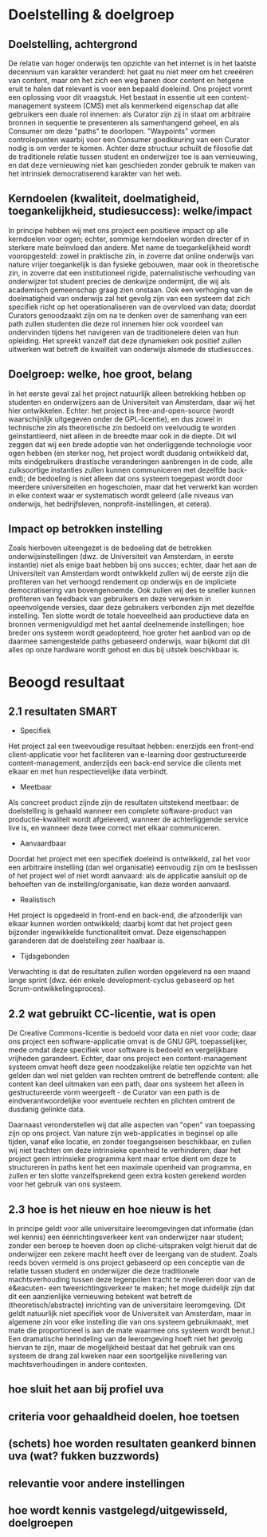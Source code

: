 Doelstelling & doelgroep
========================

## Doelstelling, achtergrond

De relatie van hoger onderwijs ten opzichte van het internet is in het laatste decennium van karakter veranderd: het gaat nu niet meer om het cree&euml;ren van content, maar om het zich een weg banen door content en hetgene eruit te halen dat relevant is voor een bepaald doeleind. Ons project vormt een oplossing voor dit vraagstuk. Het bestaat in essentie uit een content-management systeem (CMS) met als kenmerkend eigenschap dat alle gebruikers een duale rol innemen: als Curator zijn zij in staat om arbitraire bronnen in sequentie te presenteren als samenhangend geheel, en als Consumer om deze "paths" te doorlopen. "Waypoints" vormen controlepunten waarbij voor een Consumer goedkeuring van een Curator nodig is om verder te komen. Achter deze structuur schuilt de filosofie dat de traditionele relatie tussen student en onderwijzer toe is aan vernieuwing, en dat deze vernieuwing niet kan geschieden zonder gebruik te maken van het intrinsiek democratiserend karakter van het web.

## Kerndoelen (kwaliteit, doelmatigheid, toegankelijkheid, studiesuccess): welke/impact

In principe hebben wij met ons project een positieve impact op alle kerndoelen voor ogen; echter, sommige kerndoelen worden directer of in sterkere mate be&iuml;nvloed dan andere. Met name de toegankelijkheid wordt vooropgesteld: zowel in praktische zin, in zoverre dat online onderwijs van nature vrijer toegankelijk is dan fysieke gebouwen, maar ook in theoretische zin, in zoverre dat een institutioneel rigide, paternalistische verhouding van onderwijzer tot student precies de denkwijze ondermijnt, die wij als academisch gemeenschap graag zien onstaan. Ook een verhoging van de doelmatigheid van onderwijs zal het gevolg zijn van een systeem dat zich specifiek richt op het operationaliseren van de overvloed van data; doordat Curators genoodzaakt zijn om na te denken over de samenhang van een path zullen studenten die deze rol innemen hier ook voordeel van ondervinden tijdens het navigeren van de traditionelere delen van hun opleiding. Het spreekt vanzelf dat deze dynamieken ook positief zullen uitwerken wat betreft de kwaliteit van onderwijs alsmede de studiesucces.

## Doelgroep: welke, hoe groot, belang

In het eerste geval zal het project natuurlijk alleen betrekking hebben op studenten en onderwijzers aan de Universiteit van Amsterdam, daar wij het hier ontwikkelen. Echter: het project is free-and-open-source (wordt waarschijnlijk uitgegeven onder de GPL-licentie), en dus zowel in technische zin als theoretische zin bedoeld om veelvoudig te worden ge&iuml;nstantieerd, niet alleen in de breedte maar ook in de diepte. Dit wil zeggen dat wij een brede adoptie van het onderliggende technologie voor ogen hebben (en sterker nog, het project wordt dusdanig ontwikkeld dat, mits eindgebruikers drastische veranderingen aanbrengen in de code, alle zulksoortige instanties zullen kunnen communiceren met dezelfde back-end); de bedoeling is niet alleen dat ons systeem toegepast wordt door meerdere universiteiten en hogescholen, maar dat het verwerkt kan worden in elke context waar er systematisch wordt geleerd (alle niveaus van onderwijs, het bedrijfsleven, nonprofit-instellingen, et cetera). 

## Impact op betrokken instelling

Zoals hierboven uiteengezet is de bedoeling dat de betrokken onderwijsinstellingen (dwz. de Universiteit van Amsterdam, in eerste instantie) niet als enige baat hebben bij ons succes; echter, daar het aan de Universiteit van Amsterdam wordt ontwikkeld zullen wij de eerste zijn die profiteren van het verhoogd rendement op onderwijs en de impliciete democratisering van bovengenoemde. Ook zullen wij des te sneller kunnen profiteren van feedback van gebruikers en deze verwerken in opeenvolgende versies, daar deze gebruikers verbonden zijn met dezelfde instelling. Ten slotte wordt de totale hoeveelheid aan productieve data en bronnen vermenigvuldigd met het aantal deelnemende instellingen; hoe breder ons systeem wordt geadopteerd, hoe groter het aanbod van op de daarmee samengestelde paths gebaseerd onderwijs, waar bijkomt dat dit alles op onze hardware wordt gehost en dus bij uitstek beschikbaar is.


Beoogd resultaat
================

## 2.1 resultaten SMART

- Specifiek

Het project zal een tweevoudige resultaat hebben: enerzijds een front-end client-applicatie voor het faciliteren van e-learning door gestructureerde content-management, anderzijds een back-end service die clients met elkaar en met hun respectievelijke data verbindt. 

- Meetbaar

Als concreet product zijnde zijn de resultaten uitstekend meetbaar: de doelstelling is gehaald wanneer een complete software-product van productie-kwaliteit wordt afgeleverd, wanneer de achterliggende service live is, en wanneer deze twee correct met elkaar communiceren.

- Aanvaardbaar

Doordat het project met een specifiek doeleind is ontwikkeld, zal het voor een arbitraire instelling (dan wel organisatie) eenvoudig zijn om te beslissen of het project wel of niet wordt aanvaard: als de applicatie aansluit op de behoeften van de instelling/organisatie, kan deze worden aanvaard.

- Realistisch

Het project is opgedeeld in front-end en back-end, die afzonderlijk van elkaar kunnen worden ontwikkeld; daarbij komt dat het project geen bijzonder ingewikkelde functionaliteit omvat. Deze eigenschappen garanderen dat de doelstelling zeer haalbaar is.

- Tijdsgebonden

Verwachting is dat de resultaten zullen worden opgeleverd na een maand lange sprint (dwz. &eacute;&eacute;n enkele development-cyclus gebaseerd op het Scrum-ontwikkelingsproces). 

## 2.2 wat gebruikt CC-licentie, wat is open

De Creative Commons-licentie is bedoeld voor data en niet voor code; daar ons project een software-applicatie omvat is de GNU GPL toepasselijker, mede omdat deze specifiek voor software is bedoeld en vergelijkbare vrijheden garandeert. Echter, daar ons project een content-management systeem omvat heeft deze geen noodzakelijke relatie ten opzichte van het gelden dan wel niet gelden van rechten omtrent de betreffende content: alle content kan deel uitmaken van een path, daar ons systeem het alleen in gestructureerde vorm weergeeft - de Curator van een path is de eindverantwoordelijke voor eventuele rechten en plichten omtrent de dusdanig gelinkte data. 

Daarnaast veronderstellen wij dat alle aspecten van "open" van toepassing zijn op ons project. Van nature zijn web-applicaties in beginsel op alle tijden, vanaf elke locatie, en zonder toegangseisen beschikbaar, en zullen wij niet trachten om deze intrinsieke openheid te verhinderen; daar het project geen intrinsieke programma kent maar ertoe dient om deze te structureren in paths kent het een maximale openheid van programma, en zullen er ten slotte vanzelfsprekend geen extra kosten gerekend worden voor het gebruik van ons systeem.

## 2.3 hoe is het nieuw en hoe nieuw is het

In principe geldt voor alle universitaire leeromgevingen dat informatie (dan wel kennis) een &eacute;&eacute;nrichtingsverkeer kent van onderwijzer naar student; zonder een beroep te hoeven doen op clich&eacute;-uitspraken volgt hieruit dat de onderwijzer een zekere macht heeft over de leergang van de student. Zoals reeds boven vermeld is ons project gebaseerd op een conceptie van de relatie tussen student en onderwijzer die deze traditionele machtsverhouding tussen deze tegenpolen tracht te nivelleren door van de &eacute;&eacuten- een tweerichtingsverkeer te maken; het moge duidelijk zijn dat dit een aanzienlijke vernieuwing betekent wat betreft de (theoretisch/abstracte) inrichting van de universitaire leeromgeving. (Dit geldt natuurlijk niet specifiek voor de Universiteit van Amsterdam, maar in algemene zin voor elke instelling die van ons systeem gebruikmaakt, met mate die proportioneel is aan de mate waarmee ons systeem wordt benut.) Een dramatische herindeling van de leeromgeving hoeft niet het gevolg hiervan te zijn, maar de mogelijkheid bestaat dat het gebruik van ons systeem de drang zal kweken naar een soortgelijke nivellering van machtsverhoudingen in andere contexten.  

## hoe sluit het aan bij profiel uva

## criteria voor gehaaldheid doelen, hoe toetsen

## (schets) hoe worden resultaten geankerd binnen uva (wat? fukken buzzwords)

## relevantie voor andere instellingen

## hoe wordt kennis vastgelegd/uitgewisseld, doelgroepen


